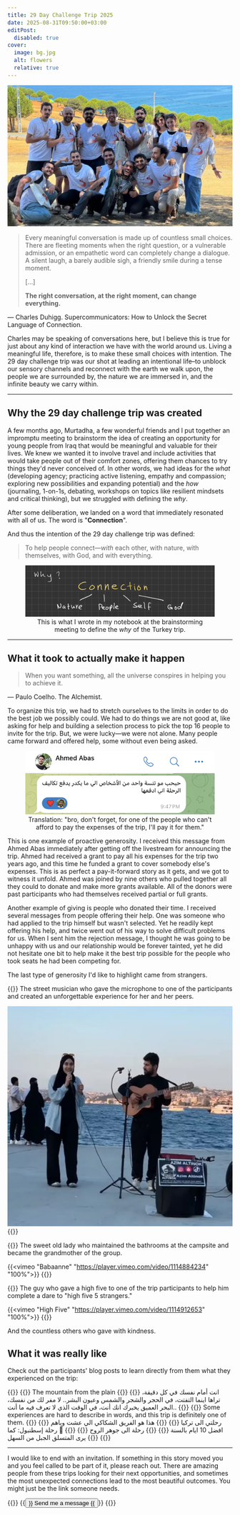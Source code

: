 ```yaml
---
title: 29 Day Challenge Trip 2025
date: 2025-08-31T09:50:00+03:00
editPost:
  disabled: true
cover:
  image: bg.jpg
  alt: flowers
  relative: true
---
```

![group photo](cover2.jpg)

> Every meaningful conversation is made up of countless small choices. There are fleeting moments when the right question, or a vulnerable admission, or an empathetic word can completely change a dialogue. A silent laugh, a barely audible sigh, a friendly smile during a tense moment.
>
> [...]
>
> **The right conversation, at the right moment, can change everything.**

— Charles Duhigg. Supercommunicators: How to Unlock the Secret Language of Connection.

Charles may be speaking of conversations here, but I believe this is true for just about any kind of interaction we have with the world around us. Living a meaningful life, therefore, is to make these small choices with intention. The 29 day challenge trip was our shot at leading an intentional life–to unblock our sensory channels and reconnect with the earth we walk upon, the people we are surrounded by, the nature we are immersed in, and the infinite beauty we carry within.

---
## Why the 29 day challenge trip was created

A few months ago, Murtadha, a few wonderful friends and I put together an impromptu meeting to brainstorm the idea of creating an opportunity for young people from Iraq that would be meaningful and valuable for their lives. We knew we wanted it to involve travel and include activities that would take people out of their comfort zones, offering them chances to try things they'd never conceived of. In other words, we had ideas for the *what* (developing agency; practicing active listening, empathy and compassion; exploring new possibilities and expanding potential) and the *how* (journaling, 1-on-1s, debating, workshops on topics like resilient mindsets and critical thinking), but we struggled with defining the *why*.

After some deliberation, we landed on a word that immediately resonated with all of us. The word is "**Connection**".

And thus the intention of the 29 day challenge trip was defined:

> To help people connect—*with* each other, with nature, with themselves, with God, and with everything.

<figure class="align-center">
  <img loading="lazy" src="connection.jpg" alt="connection with nature, people, self, and god: the why behind the 29 day challenge trip"/>
  <figcaption style="text-align: center;">This is what I wrote in my notebook at the brainstorming meeting to define the <em>why</em> of the Turkey trip.</figcaption>
</figure>

---
## What it took to actually make it happen

> When you want something, all the universe conspires in helping you to achieve it.

— Paulo Coelho. The Alchemist.

To organize this trip, we had to stretch ourselves to the limits in order to do the best job we possibly could. We had to do things we are not good at, like asking for help and building a selection process to pick the top 16 people to invite for the trip. But, we were lucky—we were not alone. Many people came forward and offered help, some without even being asked.

<figure class="align-center">
  <img loading="lazy" src="ahmed-abas.png" alt="bro, don't forget, for one of the people who can't afford to pay the expenses of the trip, I'll pay it for them."/>
  <figcaption style="text-align: center;">Translation: "bro, don't forget, for one of the people who can't afford to pay the expenses of the trip, I'll pay it for them."</figcaption>
</figure>

This is one example of proactive generosity. I received this message from Ahmed Abas immediately after getting off the livestream for announcing the trip. Ahmed had received a grant to pay all his expenses for the trip two years ago, and this time he funded a grant to cover somebody else's expenses. This is as perfect a pay-it-forward story as it gets, and we got to witness it unfold. Ahmed was joined by nine others who pulled together all they could to donate and make more grants available. All of the donors were past participants who had themselves received partial or full grants.

Another example of giving is people who donated their time. I received several messages from people offering their help. One was someone who had applied to the trip himself but wasn't selected. Yet he readily kept offering his help, and twice went out of his way to solve difficult problems for us. When I sent him the rejection message, I thought he was going to be unhappy with us and our relationship would be forever tainted, yet he did not hesitate one bit to help make it the best trip possible for the people who took seats he had been competing for.

The last type of generosity I'd like to highlight came from strangers.

{{<callout>}}
The street musician who gave the microphone to one of the participants and created an unforgettable experience for her and her peers.

![street music](singing.jpg)
{{</callout>}}

{{<callout>}}
The sweet old lady who maintained the bathrooms at the campsite and became the grandmother of the group.

{{<vimeo "Babaanne" "https://player.vimeo.com/video/1114884234" "100%">}}
{{</callout>}}

{{<callout>}}
The guy who gave a high five to one of the trip participants to help him complete a dare to "high five 5 strangers."

{{<vimeo "High Five" "https://player.vimeo.com/video/1114912653" "100%">}}
{{</callout>}}

And the countless others who gave with kindness.

## What it was really like

Check out the participants' blog posts to learn directly from them what they experienced on the trip:

{{<cardGallery align="center">}}
{{<card title="Layth" img="layth.jpg" href="https://absorbed-spinach-9f8.notion.site/The-Mountain-from-the-Plain-25ec3eaa741980188476ecbf89429df6?pvs=73" >}}
The mountain from the plain
{{</card>}}
{{<card title="شكرية" img="shukriya.jpg" href="https://www.notion.so/2025-260e156c473180bd93c7d00bf1e9d901?source=copy_link" >}}
انت أمام نفسك في كل دقيقة، تراها اينما التفتت، في الحجر والشجر والشمس وعيون البشر.. لا مفر لك من نفسك، البحر العميق يخبرك انك أنت، في الوقت الذي لا تعرف فيه ما أنت..
{{</card>}}
{{<card title="Fatima Haitham" img="fatima-haitham.jpg" href="https://rapid-linen-2ab.notion.site/Turkey-Trip-Blog-Post-25c939f6deb6804580bcf59eb04489a5?source=copy_link" >}}
Some experiences are hard to describe in words, and this trip is definitely one of them.
{{</card>}}
{{<card title="محمد احمد" img="mohammed-ahmed.jpg" href="https://www.notion.so/25f4386a47a9802a9816e7901bda13f3?source=copy_link" >}}
رحلتي الى تركيا
{{</card>}}
{{<card title="نهال عزام" img="nihal.jpg" href="https://www.notion.so/29-Day-Challenge-Trip-25ee904344a58080ad10f8b254779b5d?source=copy_link" >}}
هذا هو الفريق الشكاكي الي عشت وياهم افضل 10 ايام بالسنة
{{</card>}}
{{<card title="هادي حيدر" img="hadi.jpg" href="https://www.notion.so/25fc85238eea8041b3afd0b4ee3af8d5?source=copy_link" >}}
رحلة الى جوهر الروح
{{</card>}}
{{<card title="حسن احمد" img="hasan-ahmed.jpg" href="https://www.notion.so/25fa4e70ee8b809cbd3cde818240975c?source=copy_link" >}}
🌿 رحلة إسطنبول: كما يرى المتسلق الجبل من السهل
{{</card>}}
{{</cardGallery>}}

---

I would like to end with an invitation. If something in this story moved you and you feel called to be part of it, please reach out. There are amazing people from these trips looking for their next opportunities, and sometimes the most unexpected connections lead to the most beautiful outcomes. You might just be the link someone needs.

{{<container align="center">}}
{{<button href="https://t.me/mujzuh">}}
Send me a message
{{</button>}}
{{</container>}}

